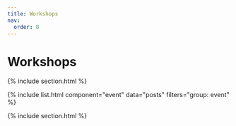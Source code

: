 ```yaml
---
title: Workshops
nav:
  order: 8
---
```


# <i class="fa fa-sitemap"></i> **Workshops**

{% include section.html %}



{% include list.html 
component="event" 
data="posts" 
filters="group: event" %}

{% include section.html %}

